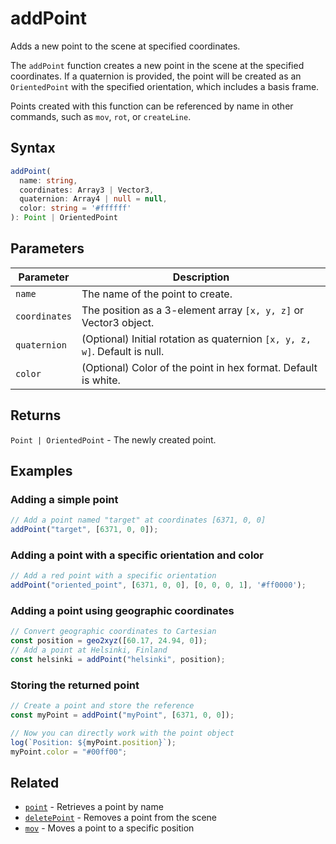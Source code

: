 # addPoint

Adds a new point to the scene at specified coordinates.

The `addPoint` function creates a new point in the scene at the specified coordinates. If a quaternion is provided, the point will be created as an `OrientedPoint` with the specified orientation, which includes a basis frame.

Points created with this function can be referenced by name in other commands, such as `mov`, `rot`, or `createLine`.

## Syntax

```typescript
addPoint(
  name: string,
  coordinates: Array3 | Vector3,
  quaternion: Array4 | null = null,
  color: string = '#ffffff'
): Point | OrientedPoint
```

## Parameters

| Parameter     | Description                                                                 |
|---------------|-----------------------------------------------------------------------------|
| `name`        | The name of the point to create.                                            |
| `coordinates` | The position as a 3-element array `[x, y, z]` or Vector3 object.            |
| `quaternion`  | (Optional) Initial rotation as quaternion `[x, y, z, w]`. Default is null.  |
| `color`       | (Optional) Color of the point in hex format. Default is white.              |

## Returns

`Point | OrientedPoint` - The newly created point.

## Examples

### Adding a simple point

```javascript
// Add a point named "target" at coordinates [6371, 0, 0]
addPoint("target", [6371, 0, 0]);
```

### Adding a point with a specific orientation and color

```javascript
// Add a red point with a specific orientation
addPoint("oriented_point", [6371, 0, 0], [0, 0, 0, 1], '#ff0000');
```

### Adding a point using geographic coordinates

```javascript
// Convert geographic coordinates to Cartesian
const position = geo2xyz([60.17, 24.94, 0]);
// Add a point at Helsinki, Finland
const helsinki = addPoint("helsinki", position);
```

### Storing the returned point

```javascript
// Create a point and store the reference
const myPoint = addPoint("myPoint", [6371, 0, 0]);

// Now you can directly work with the point object
log(`Position: ${myPoint.position}`);
myPoint.color = "#00ff00";
```

## Related

- [`point`](/dsl/commands/point) - Retrieves a point by name
- [`deletePoint`](/dsl/commands/deletePoint) - Removes a point from the scene
- [`mov`](/dsl/commands/mov) - Moves a point to a specific position
